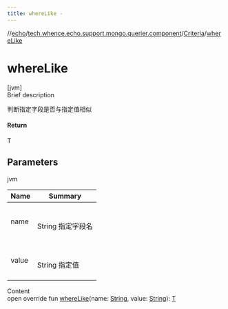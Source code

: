 ```yaml
---
title: whereLike -
---
```

//[echo](../../index.md)/[tech.whence.echo.support.mongo.querier.component](../index.md)/[Criteria](index.md)/[whereLike](where-like.md)



# whereLike  
[jvm]  
Brief description  


判断指定字段是否与指定值相似



#### Return  


T



## Parameters  
  
jvm  
  
|  Name|  Summary| 
|---|---|
| name| <br><br>String 指定字段名<br><br>
| value| <br><br>String 指定值<br><br>
  
  
Content  
open override fun [whereLike](where-like.md)(name: [String](https://kotlinlang.org/api/latest/jvm/stdlib/kotlin/-string/index.html), value: [String](https://kotlinlang.org/api/latest/jvm/stdlib/kotlin/-string/index.html)): [T](index.md)  



